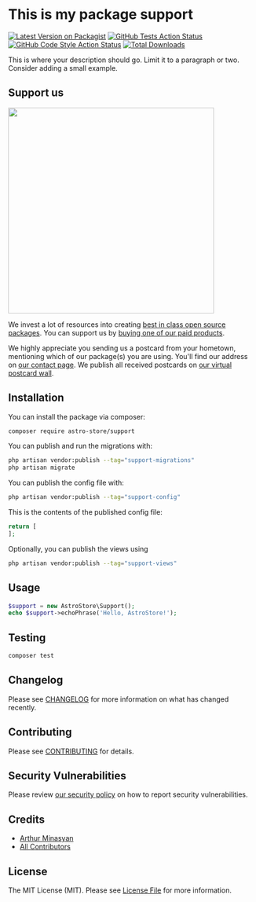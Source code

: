 # This is my package support

[![Latest Version on Packagist](https://img.shields.io/packagist/v/astro-store/support.svg?style=flat-square)](https://packagist.org/packages/astro-store/support)
[![GitHub Tests Action Status](https://img.shields.io/github/actions/workflow/status/astro-store/support/run-tests.yml?branch=main&label=tests&style=flat-square)](https://github.com/astro-store/support/actions?query=workflow%3Arun-tests+branch%3Amain)
[![GitHub Code Style Action Status](https://img.shields.io/github/actions/workflow/status/astro-store/support/fix-php-code-style-issues.yml?branch=main&label=code%20style&style=flat-square)](https://github.com/astro-store/support/actions?query=workflow%3A"Fix+PHP+code+style+issues"+branch%3Amain)
[![Total Downloads](https://img.shields.io/packagist/dt/astro-store/support.svg?style=flat-square)](https://packagist.org/packages/astro-store/support)

This is where your description should go. Limit it to a paragraph or two. Consider adding a small example.

## Support us

[<img src="https://github-ads.s3.eu-central-1.amazonaws.com/support.jpg?t=1" width="419px" />](https://spatie.be/github-ad-click/support)

We invest a lot of resources into creating [best in class open source packages](https://spatie.be/open-source). You can support us by [buying one of our paid products](https://spatie.be/open-source/support-us).

We highly appreciate you sending us a postcard from your hometown, mentioning which of our package(s) you are using. You'll find our address on [our contact page](https://spatie.be/about-us). We publish all received postcards on [our virtual postcard wall](https://spatie.be/open-source/postcards).

## Installation

You can install the package via composer:

```bash
composer require astro-store/support
```

You can publish and run the migrations with:

```bash
php artisan vendor:publish --tag="support-migrations"
php artisan migrate
```

You can publish the config file with:

```bash
php artisan vendor:publish --tag="support-config"
```

This is the contents of the published config file:

```php
return [
];
```

Optionally, you can publish the views using

```bash
php artisan vendor:publish --tag="support-views"
```

## Usage

```php
$support = new AstroStore\Support();
echo $support->echoPhrase('Hello, AstroStore!');
```

## Testing

```bash
composer test
```

## Changelog

Please see [CHANGELOG](CHANGELOG.md) for more information on what has changed recently.

## Contributing

Please see [CONTRIBUTING](CONTRIBUTING.md) for details.

## Security Vulnerabilities

Please review [our security policy](../../security/policy) on how to report security vulnerabilities.

## Credits

- [Arthur Minasyan](https://github.com/astro-store)
- [All Contributors](../../contributors)

## License

The MIT License (MIT). Please see [License File](LICENSE.md) for more information.
